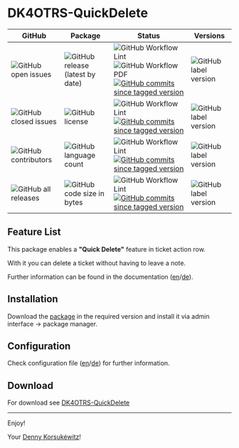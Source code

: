# DK4OTRS-QuickDelete

| GitHub | Package | Status | Versions |
| ------ | ------ | ------ | ------ |
| ![GitHub open issues](https://img.shields.io/github/issues/dennykorsukewitz/DK4OTRS-QuickDelete) | ![GitHub release (latest by date)](https://img.shields.io/github/v/release/dennykorsukewitz/DK4OTRS-QuickDelete) | ![GitHub Workflow Lint](https://img.shields.io/github/workflow/status/dennykorsukewitz/DK4OTRS-QuickDelete/Lint%20Code%20Base/otrs6?style=flat&label=Lint) ![GitHub Workflow PDF](https://img.shields.io/github/workflow/status/dennykorsukewitz/DK4OTRS-QuickDelete/PDF/otrs6?style=flat&label=PDF)  [![GitHub commits since tagged version](https://img.shields.io/github/commits-since/dennykorsukewitz/DK4OTRS-QuickDelete/6.0.3/otrs6)](https://github.com/dennykorsukewitz/DK4OTRS-QuickDelete/compare/6.0.3...otrs6) | ![GitHub label version](https://img.shields.io/github/labels/dennykorsukewitz/DK4OTRS-QuickDelete/OTRS%206) |
| ![GitHub closed issues](https://img.shields.io/github/issues-closed/dennykorsukewitz/DK4OTRS-QuickDelete?color=#44CC44) | ![GitHub license](https://img.shields.io/github/license/dennykorsukewitz/DK4OTRS-QuickDelete) | ![GitHub Workflow Lint](https://img.shields.io/github/workflow/status/dennykorsukewitz/DK4OTRS-QuickDelete/Lint%20Code%20Base/otrs5?style=flat&label=Lint) [![GitHub commits since tagged version](https://img.shields.io/github/commits-since/dennykorsukewitz/DK4OTRS-QuickDelete/5.0.2/otrs5)](https://github.com/dennykorsukewitz/DK4OTRS-QuickDelete/compare/5.0.2...otrs5)  | ![GitHub label version](https://img.shields.io/github/labels/dennykorsukewitz/DK4OTRS-QuickDelete/OTRS%205) |
| ![GitHub contributors](https://img.shields.io/github/contributors/dennykorsukewitz/DK4OTRS-QuickDelete) | ![GitHub language count](https://img.shields.io/github/languages/count/dennykorsukewitz/DK4OTRS-QuickDelete?style=flat&label=language)  |  ![GitHub Workflow Lint](https://img.shields.io/github/workflow/status/dennykorsukewitz/DK4OTRS-QuickDelete/Lint%20Code%20Base/otrs4?style=flat&label=Lint) [![GitHub commits since tagged version](https://img.shields.io/github/commits-since/dennykorsukewitz/DK4OTRS-QuickDelete/4.0.2/otrs4)](https://github.com/dennykorsukewitz/DK4OTRS-QuickDelete/compare/4.0.2...otrs4) | ![GitHub label version](https://img.shields.io/github/labels/dennykorsukewitz/DK4OTRS-QuickDelete/OTRS%204)  |
| ![GitHub all releases](https://img.shields.io/github/downloads/dennykorsukewitz/DK4OTRS-QuickDelete/total?style=flat) |  ![GitHub code size in bytes](https://img.shields.io/github/languages/code-size/dennykorsukewitz/DK4OTRS-QuickDelete)  |  ![GitHub Workflow Lint](https://img.shields.io/github/workflow/status/dennykorsukewitz/DK4OTRS-QuickDelete/Lint%20Code%20Base/otrs3?style=flat&label=Lint) [![GitHub commits since tagged version](https://img.shields.io/github/commits-since/dennykorsukewitz/DK4OTRS-QuickDelete/3.3.3/otrs3)](https://github.com/dennykorsukewitz/DK4OTRS-QuickDelete/compare/3.3.3...otrs3) | ![GitHub label version](https://img.shields.io/github/labels/dennykorsukewitz/DK4OTRS-QuickDelete/OTRS%203)  |

## Feature List

This package enables a **"Quick Delete"** feature in ticket action row.


With it you can delete a ticket without having to leave a note.

Further information can be found in the documentation ([en](doc/en/feature.md)/[de](doc/de/feature.md)).

## Installation

Download the [package](https://github.com/dennykorsukewitz/DK4OTRS-QuickDelete/releases) in the required version and install it via admin interface -> package manager.

## Configuration

Check configuration file ([en](doc/en/config.md)/[de](doc/de/config.md)) for further information.

## Download

For download see [DK4OTRS-QuickDelete](https://github.com/dennykorsukewitz/DK4OTRS-QuickDelete/releases)

---

Enjoy!

Your [Denny Korsukéwitz](https://github.com/dennykorsukewitz)!
